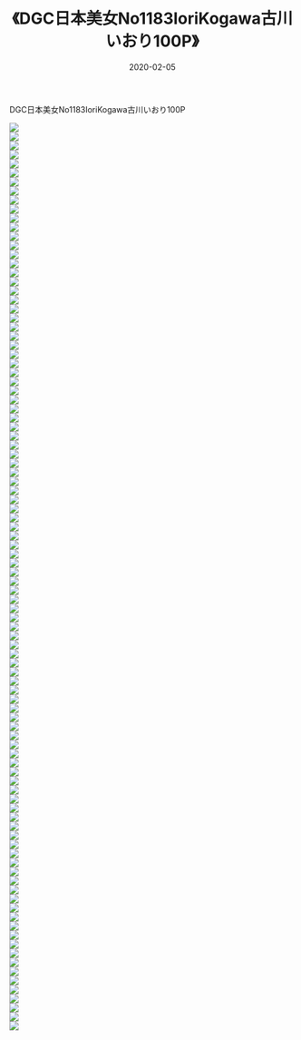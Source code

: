 ﻿---
layout: post
title:  《DGC日本美女No1183IoriKogawa古川いおり100P》
date:   2020-02-05
img: http://img.660000.xyz/Sharelink/性感/2020/DGC日本美女No1183IoriKogawa古川いおり100P/000.jpg
categories: [美女, 清纯, 唯美]
---

DGC日本美女No1183IoriKogawa古川いおり100P

  ![](http://img.660000.xyz/Sharelink/性感/2020/DGC日本美女No1183IoriKogawa古川いおり100P/001.jpg) <br> ![](http://img.660000.xyz/Sharelink/性感/2020/DGC日本美女No1183IoriKogawa古川いおり100P/002.jpg) <br> ![](http://img.660000.xyz/Sharelink/性感/2020/DGC日本美女No1183IoriKogawa古川いおり100P/003.jpg) <br> ![](http://img.660000.xyz/Sharelink/性感/2020/DGC日本美女No1183IoriKogawa古川いおり100P/004.jpg) <br> ![](http://img.660000.xyz/Sharelink/性感/2020/DGC日本美女No1183IoriKogawa古川いおり100P/005.jpg) <br> ![](http://img.660000.xyz/Sharelink/性感/2020/DGC日本美女No1183IoriKogawa古川いおり100P/006.jpg) <br> ![](http://img.660000.xyz/Sharelink/性感/2020/DGC日本美女No1183IoriKogawa古川いおり100P/007.jpg) <br> ![](http://img.660000.xyz/Sharelink/性感/2020/DGC日本美女No1183IoriKogawa古川いおり100P/008.jpg) <br> ![](http://img.660000.xyz/Sharelink/性感/2020/DGC日本美女No1183IoriKogawa古川いおり100P/009.jpg) <br> ![](http://img.660000.xyz/Sharelink/性感/2020/DGC日本美女No1183IoriKogawa古川いおり100P/010.jpg) <br> ![](http://img.660000.xyz/Sharelink/性感/2020/DGC日本美女No1183IoriKogawa古川いおり100P/011.jpg) <br> ![](http://img.660000.xyz/Sharelink/性感/2020/DGC日本美女No1183IoriKogawa古川いおり100P/012.jpg) <br> ![](http://img.660000.xyz/Sharelink/性感/2020/DGC日本美女No1183IoriKogawa古川いおり100P/013.jpg) <br> ![](http://img.660000.xyz/Sharelink/性感/2020/DGC日本美女No1183IoriKogawa古川いおり100P/014.jpg) <br> ![](http://img.660000.xyz/Sharelink/性感/2020/DGC日本美女No1183IoriKogawa古川いおり100P/015.jpg) <br> ![](http://img.660000.xyz/Sharelink/性感/2020/DGC日本美女No1183IoriKogawa古川いおり100P/016.jpg) <br> ![](http://img.660000.xyz/Sharelink/性感/2020/DGC日本美女No1183IoriKogawa古川いおり100P/017.jpg) <br> ![](http://img.660000.xyz/Sharelink/性感/2020/DGC日本美女No1183IoriKogawa古川いおり100P/018.jpg) <br> ![](http://img.660000.xyz/Sharelink/性感/2020/DGC日本美女No1183IoriKogawa古川いおり100P/019.jpg) <br> ![](http://img.660000.xyz/Sharelink/性感/2020/DGC日本美女No1183IoriKogawa古川いおり100P/020.jpg) <br> ![](http://img.660000.xyz/Sharelink/性感/2020/DGC日本美女No1183IoriKogawa古川いおり100P/021.jpg) <br> ![](http://img.660000.xyz/Sharelink/性感/2020/DGC日本美女No1183IoriKogawa古川いおり100P/022.jpg) <br> ![](http://img.660000.xyz/Sharelink/性感/2020/DGC日本美女No1183IoriKogawa古川いおり100P/023.jpg) <br> ![](http://img.660000.xyz/Sharelink/性感/2020/DGC日本美女No1183IoriKogawa古川いおり100P/024.jpg) <br> ![](http://img.660000.xyz/Sharelink/性感/2020/DGC日本美女No1183IoriKogawa古川いおり100P/025.jpg) <br> ![](http://img.660000.xyz/Sharelink/性感/2020/DGC日本美女No1183IoriKogawa古川いおり100P/026.jpg) <br> ![](http://img.660000.xyz/Sharelink/性感/2020/DGC日本美女No1183IoriKogawa古川いおり100P/027.jpg) <br> ![](http://img.660000.xyz/Sharelink/性感/2020/DGC日本美女No1183IoriKogawa古川いおり100P/028.jpg) <br> ![](http://img.660000.xyz/Sharelink/性感/2020/DGC日本美女No1183IoriKogawa古川いおり100P/029.jpg) <br> ![](http://img.660000.xyz/Sharelink/性感/2020/DGC日本美女No1183IoriKogawa古川いおり100P/030.jpg) <br> ![](http://img.660000.xyz/Sharelink/性感/2020/DGC日本美女No1183IoriKogawa古川いおり100P/031.jpg) <br> ![](http://img.660000.xyz/Sharelink/性感/2020/DGC日本美女No1183IoriKogawa古川いおり100P/032.jpg) <br> ![](http://img.660000.xyz/Sharelink/性感/2020/DGC日本美女No1183IoriKogawa古川いおり100P/033.jpg) <br> ![](http://img.660000.xyz/Sharelink/性感/2020/DGC日本美女No1183IoriKogawa古川いおり100P/034.jpg) <br> ![](http://img.660000.xyz/Sharelink/性感/2020/DGC日本美女No1183IoriKogawa古川いおり100P/035.jpg) <br> ![](http://img.660000.xyz/Sharelink/性感/2020/DGC日本美女No1183IoriKogawa古川いおり100P/036.jpg) <br> ![](http://img.660000.xyz/Sharelink/性感/2020/DGC日本美女No1183IoriKogawa古川いおり100P/037.jpg) <br> ![](http://img.660000.xyz/Sharelink/性感/2020/DGC日本美女No1183IoriKogawa古川いおり100P/038.jpg) <br> ![](http://img.660000.xyz/Sharelink/性感/2020/DGC日本美女No1183IoriKogawa古川いおり100P/039.jpg) <br> ![](http://img.660000.xyz/Sharelink/性感/2020/DGC日本美女No1183IoriKogawa古川いおり100P/040.jpg) <br> ![](http://img.660000.xyz/Sharelink/性感/2020/DGC日本美女No1183IoriKogawa古川いおり100P/041.jpg) <br> ![](http://img.660000.xyz/Sharelink/性感/2020/DGC日本美女No1183IoriKogawa古川いおり100P/042.jpg) <br> ![](http://img.660000.xyz/Sharelink/性感/2020/DGC日本美女No1183IoriKogawa古川いおり100P/043.jpg) <br> ![](http://img.660000.xyz/Sharelink/性感/2020/DGC日本美女No1183IoriKogawa古川いおり100P/044.jpg) <br> ![](http://img.660000.xyz/Sharelink/性感/2020/DGC日本美女No1183IoriKogawa古川いおり100P/045.jpg) <br> ![](http://img.660000.xyz/Sharelink/性感/2020/DGC日本美女No1183IoriKogawa古川いおり100P/046.jpg) <br> ![](http://img.660000.xyz/Sharelink/性感/2020/DGC日本美女No1183IoriKogawa古川いおり100P/047.jpg) <br> ![](http://img.660000.xyz/Sharelink/性感/2020/DGC日本美女No1183IoriKogawa古川いおり100P/048.jpg) <br> ![](http://img.660000.xyz/Sharelink/性感/2020/DGC日本美女No1183IoriKogawa古川いおり100P/049.jpg) <br> ![](http://img.660000.xyz/Sharelink/性感/2020/DGC日本美女No1183IoriKogawa古川いおり100P/050.jpg) <br> ![](http://img.660000.xyz/Sharelink/性感/2020/DGC日本美女No1183IoriKogawa古川いおり100P/051.jpg) <br> ![](http://img.660000.xyz/Sharelink/性感/2020/DGC日本美女No1183IoriKogawa古川いおり100P/052.jpg) <br> ![](http://img.660000.xyz/Sharelink/性感/2020/DGC日本美女No1183IoriKogawa古川いおり100P/053.jpg) <br> ![](http://img.660000.xyz/Sharelink/性感/2020/DGC日本美女No1183IoriKogawa古川いおり100P/054.jpg) <br> ![](http://img.660000.xyz/Sharelink/性感/2020/DGC日本美女No1183IoriKogawa古川いおり100P/055.jpg) <br> ![](http://img.660000.xyz/Sharelink/性感/2020/DGC日本美女No1183IoriKogawa古川いおり100P/056.jpg) <br> ![](http://img.660000.xyz/Sharelink/性感/2020/DGC日本美女No1183IoriKogawa古川いおり100P/057.jpg) <br> ![](http://img.660000.xyz/Sharelink/性感/2020/DGC日本美女No1183IoriKogawa古川いおり100P/058.jpg) <br> ![](http://img.660000.xyz/Sharelink/性感/2020/DGC日本美女No1183IoriKogawa古川いおり100P/059.jpg) <br> ![](http://img.660000.xyz/Sharelink/性感/2020/DGC日本美女No1183IoriKogawa古川いおり100P/060.jpg) <br> ![](http://img.660000.xyz/Sharelink/性感/2020/DGC日本美女No1183IoriKogawa古川いおり100P/061.jpg) <br> ![](http://img.660000.xyz/Sharelink/性感/2020/DGC日本美女No1183IoriKogawa古川いおり100P/062.jpg) <br> ![](http://img.660000.xyz/Sharelink/性感/2020/DGC日本美女No1183IoriKogawa古川いおり100P/063.jpg) <br> ![](http://img.660000.xyz/Sharelink/性感/2020/DGC日本美女No1183IoriKogawa古川いおり100P/064.jpg) <br> ![](http://img.660000.xyz/Sharelink/性感/2020/DGC日本美女No1183IoriKogawa古川いおり100P/065.jpg) <br> ![](http://img.660000.xyz/Sharelink/性感/2020/DGC日本美女No1183IoriKogawa古川いおり100P/066.jpg) <br> ![](http://img.660000.xyz/Sharelink/性感/2020/DGC日本美女No1183IoriKogawa古川いおり100P/067.jpg) <br> ![](http://img.660000.xyz/Sharelink/性感/2020/DGC日本美女No1183IoriKogawa古川いおり100P/068.jpg) <br> ![](http://img.660000.xyz/Sharelink/性感/2020/DGC日本美女No1183IoriKogawa古川いおり100P/069.jpg) <br> ![](http://img.660000.xyz/Sharelink/性感/2020/DGC日本美女No1183IoriKogawa古川いおり100P/070.jpg) <br> ![](http://img.660000.xyz/Sharelink/性感/2020/DGC日本美女No1183IoriKogawa古川いおり100P/071.jpg) <br> ![](http://img.660000.xyz/Sharelink/性感/2020/DGC日本美女No1183IoriKogawa古川いおり100P/072.jpg) <br> ![](http://img.660000.xyz/Sharelink/性感/2020/DGC日本美女No1183IoriKogawa古川いおり100P/073.jpg) <br> ![](http://img.660000.xyz/Sharelink/性感/2020/DGC日本美女No1183IoriKogawa古川いおり100P/074.jpg) <br> ![](http://img.660000.xyz/Sharelink/性感/2020/DGC日本美女No1183IoriKogawa古川いおり100P/075.jpg) <br> ![](http://img.660000.xyz/Sharelink/性感/2020/DGC日本美女No1183IoriKogawa古川いおり100P/076.jpg) <br> ![](http://img.660000.xyz/Sharelink/性感/2020/DGC日本美女No1183IoriKogawa古川いおり100P/077.jpg) <br> ![](http://img.660000.xyz/Sharelink/性感/2020/DGC日本美女No1183IoriKogawa古川いおり100P/078.jpg) <br> ![](http://img.660000.xyz/Sharelink/性感/2020/DGC日本美女No1183IoriKogawa古川いおり100P/079.jpg) <br> ![](http://img.660000.xyz/Sharelink/性感/2020/DGC日本美女No1183IoriKogawa古川いおり100P/080.jpg) <br> ![](http://img.660000.xyz/Sharelink/性感/2020/DGC日本美女No1183IoriKogawa古川いおり100P/081.jpg) <br> ![](http://img.660000.xyz/Sharelink/性感/2020/DGC日本美女No1183IoriKogawa古川いおり100P/082.jpg) <br> ![](http://img.660000.xyz/Sharelink/性感/2020/DGC日本美女No1183IoriKogawa古川いおり100P/083.jpg) <br> ![](http://img.660000.xyz/Sharelink/性感/2020/DGC日本美女No1183IoriKogawa古川いおり100P/084.jpg) <br> ![](http://img.660000.xyz/Sharelink/性感/2020/DGC日本美女No1183IoriKogawa古川いおり100P/085.jpg) <br> ![](http://img.660000.xyz/Sharelink/性感/2020/DGC日本美女No1183IoriKogawa古川いおり100P/086.jpg) <br> ![](http://img.660000.xyz/Sharelink/性感/2020/DGC日本美女No1183IoriKogawa古川いおり100P/087.jpg) <br> ![](http://img.660000.xyz/Sharelink/性感/2020/DGC日本美女No1183IoriKogawa古川いおり100P/088.jpg) <br> ![](http://img.660000.xyz/Sharelink/性感/2020/DGC日本美女No1183IoriKogawa古川いおり100P/089.jpg) <br> ![](http://img.660000.xyz/Sharelink/性感/2020/DGC日本美女No1183IoriKogawa古川いおり100P/090.jpg) <br> ![](http://img.660000.xyz/Sharelink/性感/2020/DGC日本美女No1183IoriKogawa古川いおり100P/091.jpg) <br> ![](http://img.660000.xyz/Sharelink/性感/2020/DGC日本美女No1183IoriKogawa古川いおり100P/092.jpg) <br> ![](http://img.660000.xyz/Sharelink/性感/2020/DGC日本美女No1183IoriKogawa古川いおり100P/093.jpg) <br> ![](http://img.660000.xyz/Sharelink/性感/2020/DGC日本美女No1183IoriKogawa古川いおり100P/094.jpg) <br> ![](http://img.660000.xyz/Sharelink/性感/2020/DGC日本美女No1183IoriKogawa古川いおり100P/095.jpg) <br> ![](http://img.660000.xyz/Sharelink/性感/2020/DGC日本美女No1183IoriKogawa古川いおり100P/096.jpg) <br> ![](http://img.660000.xyz/Sharelink/性感/2020/DGC日本美女No1183IoriKogawa古川いおり100P/097.jpg) <br> ![](http://img.660000.xyz/Sharelink/性感/2020/DGC日本美女No1183IoriKogawa古川いおり100P/098.jpg) <br> ![](http://img.660000.xyz/Sharelink/性感/2020/DGC日本美女No1183IoriKogawa古川いおり100P/099.jpg) <br> ![](http://img.660000.xyz/Sharelink/性感/2020/DGC日本美女No1183IoriKogawa古川いおり100P/100.jpg) <br>